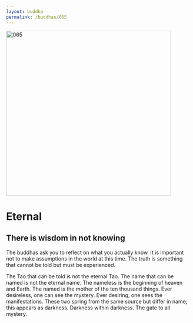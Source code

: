 ```yaml
---
layout: buddha
permalink: /buddhas/065
---
```


<div class="uk-text-center">
<img src="{{"/assets/img/buddhas/buddha-065.jpg" | relative_url}}" alt="065"  width="448" height="448"></div>

# Eternal

## There is wisdom in not knowing



The buddhas ask you to reflect on what you actually know. It is important not to make assumptions in the world at this time. The truth is something that cannot be told but must be experienced.

The Tao that can be told is not the eternal Tao.
The name that can be named is not the eternal name.
The nameless is the beginning of heaven and Earth.
The named is the mother of the ten thousand things.
Ever desireless, one can see the mystery.
Ever desiring, one sees the manifestations.
These two spring from the same source but differ in name;
this appears as darkness.
Darkness within darkness.
The gate to all mystery.
